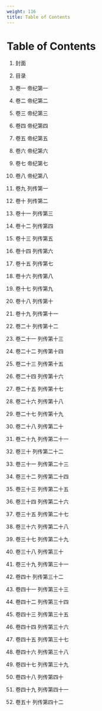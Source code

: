 ```yaml
---
weight: 116
title: Table of Contents
---
```


# Table of Contents

1. <span id="Table_of_Contents-1"></span>
封面

2. <span id="Table_of_Contents-2"></span>
目录

3. <span id="Table_of_Contents-3"></span>
卷一 帝纪第一

4. <span id="Table_of_Contents-4"></span>
卷二 帝纪第二

5. <span id="Table_of_Contents-5"></span>
卷三 帝纪第三

6. <span id="Table_of_Contents-6"></span>
卷四 帝纪第四

7. <span id="Table_of_Contents-7"></span>
卷五 帝纪第五

8. <span id="Table_of_Contents-8"></span>
卷六 帝纪第六

9. <span id="Table_of_Contents-9"></span>
卷七 帝纪第七

10. <span id="Table_of_Contents-10"></span>
卷八 帝纪第八

11. <span id="Table_of_Contents-11"></span>
卷九 列传第一

12. <span id="Table_of_Contents-12"></span>
卷十 列传第二

13. <span id="Table_of_Contents-13"></span>
卷十一 列传第三

14. <span id="Table_of_Contents-14"></span>
卷十二 列传第四

15. <span id="Table_of_Contents-15"></span>
卷十三 列传第五

16. <span id="Table_of_Contents-16"></span>
卷十四 列传第六

17. <span id="Table_of_Contents-17"></span>
卷十五 列传第七

18. <span id="Table_of_Contents-18"></span>
卷十六 列传第八

19. <span id="Table_of_Contents-19"></span>
卷十七 列传第九

20. <span id="Table_of_Contents-20"></span>
卷十八 列传第十

21. <span id="Table_of_Contents-21"></span>
卷十九 列传第十一

22. <span id="Table_of_Contents-22"></span>
卷二十 列传第十二

23. <span id="Table_of_Contents-23"></span>
卷二十一 列传第十三

24. <span id="Table_of_Contents-24"></span>
卷二十二 列传第十四

25. <span id="Table_of_Contents-25"></span>
卷二十三 列传第十五

26. <span id="Table_of_Contents-26"></span>
卷二十四 列传第十六

27. <span id="Table_of_Contents-27"></span>
卷二十五 列传第十七

28. <span id="Table_of_Contents-28"></span>
卷二十六 列传第十八

29. <span id="Table_of_Contents-29"></span>
卷二十七 列传第十九

30. <span id="Table_of_Contents-30"></span>
卷二十八 列传第二十

31. <span id="Table_of_Contents-31"></span>
卷二十九 列传第二十一

32. <span id="Table_of_Contents-32"></span>
卷三十 列传第二十二

33. <span id="Table_of_Contents-33"></span>
卷三十一 列传第二十三

34. <span id="Table_of_Contents-34"></span>
卷三十二 列传第二十四

35. <span id="Table_of_Contents-35"></span>
卷三十三 列传第二十五

36. <span id="Table_of_Contents-36"></span>
卷三十四 列传第二十六

37. <span id="Table_of_Contents-37"></span>
卷三十五 列传第二十七

38. <span id="Table_of_Contents-38"></span>
卷三十六 列传第二十八

39. <span id="Table_of_Contents-39"></span>
卷三十七 列传第二十九

40. <span id="Table_of_Contents-40"></span>
卷三十八 列传第三十

41. <span id="Table_of_Contents-41"></span>
卷三十九 列传第三十一

42. <span id="Table_of_Contents-42"></span>
卷四十 列传第三十二

43. <span id="Table_of_Contents-43"></span>
卷四十一 列传第三十三

44. <span id="Table_of_Contents-44"></span>
卷四十二 列传第三十四

45. <span id="Table_of_Contents-45"></span>
卷四十三 列传第三十五

46. <span id="Table_of_Contents-46"></span>
卷四十四 列传第三十六

47. <span id="Table_of_Contents-47"></span>
卷四十五 列传第三十七

48. <span id="Table_of_Contents-48"></span>
卷四十六 列传第三十八

49. <span id="Table_of_Contents-49"></span>
卷四十七 列传第三十九

50. <span id="Table_of_Contents-50"></span>
卷四十八 列传第四十

51. <span id="Table_of_Contents-51"></span>
卷四十九 列传第四十一

52. <span id="Table_of_Contents-52"></span>
卷五十 列传第四十二